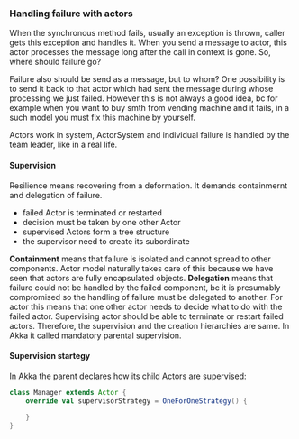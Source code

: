 ### Handling failure with actors

When the synchronous method fails, usually an exception is thrown, caller gets this exception and handles it. When you send a message to actor, this actor processes the message long after the call in context is gone. So, where should failure go? 

Failure also should be send as a message, but to whom? One possibility is to send it back to that actor which had sent the message during whose processing we just failed. However this is not always a good idea, bc for example when you want to buy smth from vending machine and it fails, in a such model you must fix this machine by yourself.

Actors work in system, ActorSystem and individual failure is handled by the team leader, like in a real life. 

#### Supervision

Resilience means recovering from a deformation. It demands containmernt and delegation of failure. 
- failed Actor is terminated or restarted
- decision must be taken by one other Actor
- supervised Actors form a tree structure
- the supervisor need to create its subordinate

<b>Containment</b> means that failure is isolated and cannot spread to other components. Actor model naturally takes care of this because we have seen that actors are fully encapsulated objects.
<b>Delegation</b> means that failure could not be handled by the failed component, bc it is presumably compromised so the handling of failure must be delegated to another. For actor this means that one other actor needs to decide what to do with the failed actor.
Supervising actor should be able to terminate or restart failed actors. Therefore, the supervision and the creation hierarchies are same. In Akka it called mandatory parental supervision.

#### Supervision startegy
In Akka the parent declares how its child Actors are supervised:
```scala
class Manager extends Actor {
    override val supervisorStrategy = OneForOneStrategy() {
        
    }
}
```